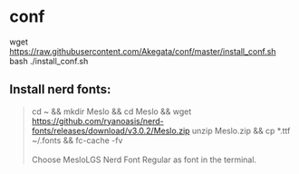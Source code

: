 conf
====

wget https://raw.githubusercontent.com/Akegata/conf/master/install_conf.sh <br />
bash ./install_conf.sh <br />

## Install nerd fonts:
> cd ~ && mkdir Meslo && cd Meslo && wget https://github.com/ryanoasis/nerd-fonts/releases/download/v3.0.2/Meslo.zip unzip Meslo.zip && cp *.ttf ~/.fonts && fc-cache -fv <br /><br />
Choose MesloLGS Nerd Font Regular as font in the terminal.
